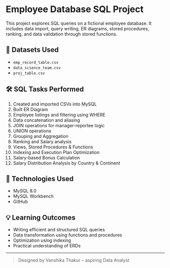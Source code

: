 # Employee Database SQL Project

This project explores SQL queries on a fictional employee database. It includes data import, query writing, ER diagrams, stored procedures, ranking, and data validation through stored functions.

## 📂 Datasets Used
- `emp_record_table.csv`
- `data_science_team.csv`
- `proj_table.csv`

## 🛠️ SQL Tasks Performed
1. Created and imported CSVs into MySQL
2. Built ER Diagram
3. Employee listings and filtering using WHERE
4. Data concatenation and aliasing
5. JOIN operations for manager-reportee logic
6. UNION operations
7. Grouping and Aggregation
8. Ranking and Salary analysis
9. Views, Stored Procedures & Functions
10. Indexing and Execution Plan Optimization
11. Salary-based Bonus Calculation
12. Salary Distribution Analysis by Country & Continent

## 🔧 Technologies Used
- MySQL 8.0
- MySQL Workbench
- GitHub

## 💡 Learning Outcomes
- Writing efficient and structured SQL queries
- Data transformation using functions and procedures
- Optimization using indexing
- Practical understanding of ERDs

---
> Designed by Vanshika Thakur – aspiring Data Analyst
